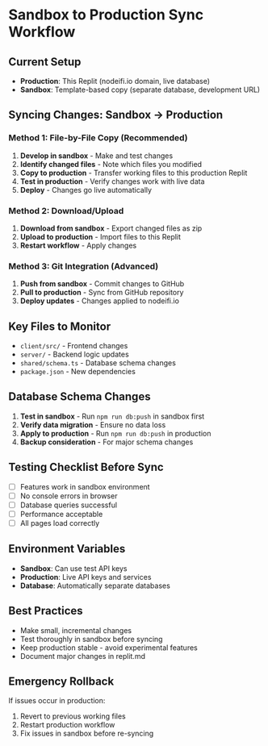 # Sandbox to Production Sync Workflow

## Current Setup
- **Production**: This Replit (nodeifi.io domain, live database)
- **Sandbox**: Template-based copy (separate database, development URL)

## Syncing Changes: Sandbox → Production

### Method 1: File-by-File Copy (Recommended)
1. **Develop in sandbox** - Make and test changes
2. **Identify changed files** - Note which files you modified
3. **Copy to production** - Transfer working files to this production Replit
4. **Test in production** - Verify changes work with live data
5. **Deploy** - Changes go live automatically

### Method 2: Download/Upload
1. **Download from sandbox** - Export changed files as zip
2. **Upload to production** - Import files to this Replit
3. **Restart workflow** - Apply changes

### Method 3: Git Integration (Advanced)
1. **Push from sandbox** - Commit changes to GitHub
2. **Pull to production** - Sync from GitHub repository
3. **Deploy updates** - Changes applied to nodeifi.io

## Key Files to Monitor
- `client/src/` - Frontend changes
- `server/` - Backend logic updates
- `shared/schema.ts` - Database schema changes
- `package.json` - New dependencies

## Database Schema Changes
1. **Test in sandbox** - Run `npm run db:push` in sandbox first
2. **Verify data migration** - Ensure no data loss
3. **Apply to production** - Run `npm run db:push` in production
4. **Backup consideration** - For major schema changes

## Testing Checklist Before Sync
- [ ] Features work in sandbox environment
- [ ] No console errors in browser
- [ ] Database queries successful
- [ ] Performance acceptable
- [ ] All pages load correctly

## Environment Variables
- **Sandbox**: Can use test API keys
- **Production**: Live API keys and services
- **Database**: Automatically separate databases

## Best Practices
- Make small, incremental changes
- Test thoroughly in sandbox before syncing
- Keep production stable - avoid experimental features
- Document major changes in replit.md

## Emergency Rollback
If issues occur in production:
1. Revert to previous working files
2. Restart production workflow
3. Fix issues in sandbox before re-syncing